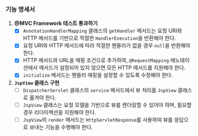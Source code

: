 ### 기능 명세서

1. **@MVC Framework 테스트 통과하기**
    - [x] `AnnotationHandlerMapping` 클래스의 `getHandler` 메서드는 요청 URI와 HTTP 메서드를 기반으로 적절한 `HandlerExecution`을 반환해야 한다.
    - [x] 요청 URI와 HTTP 메서드에 따라 적절한 핸들러가 없을 경우 `null`을 반환해야 한다.
    - [x] HTTP 메서드와 URL을 매핑 조건으로 추가하여, `@RequestMapping` 애노테이션에서 메서드가 설정되어 있지 않으면 모든 HTTP 메서드를 지원해야 한다.
    - [x] `initialize` 메서드는 핸들러 매핑을 설정할 수 있도록 수정해야 한다.

2. **`JspView` 클래스 구현**
    - [ ] `DispatcherServlet` 클래스의 `service` 메서드에서 뷰 처리를 `JspView` 클래스로 옮겨야 한다.
    - [ ] `JspView` 클래스는 요청 모델을 기반으로 뷰를 렌더링할 수 있어야 하며, 필요할 경우 리다이렉션을 지원해야 한다.
    - [ ] `JspView`의 `render` 메서드는 `HttpServletResponse`를 사용하여 뷰를 응답으로 보내는 기능을 수행해야 한다.
